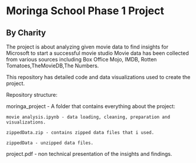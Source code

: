 # Moringa School Phase 1 Project
## By Charity

The project is about analyzing given movie data to find insights for Microsoft to start a successful movie studio
Movie data has been collected from various sources including Box Office Mojo, IMDB, Rotten Tomatoes,TheMovieDB,The Numbers.

This repository has detailed code and data visualizations used to create the project.

Repository structure:

moringa_project - A folder that contains everything about the project:

	movie analysis.ipynb - data loading, cleaning, preparation and visualizations.
	
	zippedData.zip - contains zipped data files that i used.

	zippedData - unzipped data files.



project.pdf - non technical presentation of the insights and findings.

